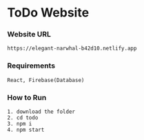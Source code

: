 # ToDo Website

### Website URL

```http
https://elegant-narwhal-b42d10.netlify.app
```

### Requirements

    React, Firebase(Database)

### How to Run

    1. download the folder
    2. cd todo
    3. npm i
    4. npm start
